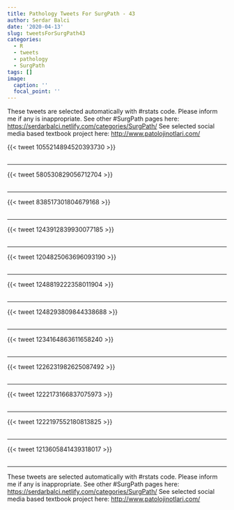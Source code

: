 ```yaml
---
title: Pathology Tweets For SurgPath - 43
author: Serdar Balci
date: '2020-04-13'
slug: tweetsForSurgPath43
categories:
  - R
  - tweets
  - pathology
  - SurgPath
tags: []
image:
  caption: ''
  focal_point: ''
---
```



These tweets are selected automatically with #rstats code. Please inform me if any is inappropriate.
See other #SurgPath pages here: https://serdarbalci.netlify.com/categories/SurgPath/ 
See selected social media based textbook project here: http://www.patolojinotlari.com/

{{< tweet 1055214894520393730 >}}
<br>
<br>
<hr>
{{< tweet 580530829056712704 >}}
<br>
<br>
<hr>
{{< tweet 838517301804679168 >}}
<br>
<br>
<hr>
{{< tweet 1243912839930077185 >}}
<br>
<br>
<hr>
{{< tweet 1204825063696093190 >}}
<br>
<br>
<hr>
{{< tweet 1248819222358011904 >}}
<br>
<br>
<hr>
{{< tweet 1248293809844338688 >}}
<br>
<br>
<hr>
{{< tweet 1234164863611658240 >}}
<br>
<br>
<hr>
{{< tweet 1226231982625087492 >}}
<br>
<br>
<hr>
{{< tweet 1222173166837075973 >}}
<br>
<br>
<hr>
{{< tweet 1222197552180813825 >}}
<br>
<br>
<hr>
{{< tweet 1213605841439318017 >}}
<br>
<br>
<hr>


These tweets are selected automatically with #rstats code. Please inform me if any is inappropriate.
See other #SurgPath pages here: https://serdarbalci.netlify.com/categories/SurgPath/ 
See selected social media based textbook project here: http://www.patolojinotlari.com/
